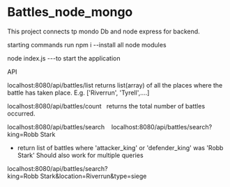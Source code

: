 ﻿# Battles_node_mongo

This project connects tp  mondo Db and node express for backend.

starting commands
run npm i --install all node modules

node index.js ---to start the application


API 

localhost:8080/api/battles/list
returns list(array) of all the places where the battle has taken place. E.g. ['Riverrun', 'Tyrell',....] 

localhost:8080/api/battles/count   returns the total number of battles occurred.   

localhost:8080/api/battles/search    
localhost:8080/api/battles/search?king=Robb Stark   
- return list of battles where 'attacker_king' or 'defender_king' was 'Robb Stark' Should also work for multiple queries   

localhost:8080/api/battles/search?king=Robb Stark&location=Riverrun&type=siege        

